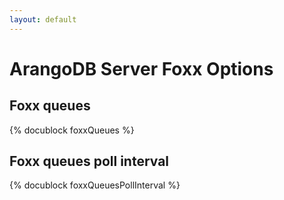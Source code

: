 ```yaml
---
layout: default
---
```

# ArangoDB Server Foxx Options

## Foxx queues
{% docublock foxxQueues %}

## Foxx queues poll interval
{% docublock foxxQueuesPollInterval %}
